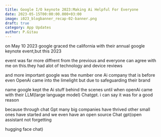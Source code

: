 ```yaml
---
title: Google I/O keynote 2023:Making Ai Helpful For Everyone
date: 2023-05-15T00:00:00.000+03:00
image: i023_blogbanner_recap-02-banner.png
draft: true
category: App Updates
author: P.Gitau
---
```

on May 10 2023 google graced the california with their annual google keynote event,but this 2023

event was far more diffrent from the previous and everyone can agree with me on this.they had alot of technology and device reviews





and more important google was the number one Ai company that is before even OpenAi came into the limelight but due to safeguarding their brand

name google kept the Ai stuff behind the scenes until when openAi came with their LLM(large language model) Chatgpt. i can say it was for a good reason

because through chat Gpt many big companies have thrived other small ones have started and we even have an open source Chat gpt(open assistant not forgetting 

hugging face chat)
